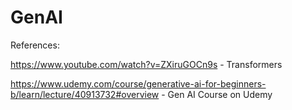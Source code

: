 # GenAI

References: 

https://www.youtube.com/watch?v=ZXiruGOCn9s  - Transformers


https://www.udemy.com/course/generative-ai-for-beginners-b/learn/lecture/40913732#overview  - Gen AI Course on Udemy
